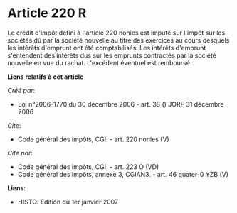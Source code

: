 # Article 220 R

Le crédit d'impôt défini à l'article 220 nonies est imputé sur l'impôt sur les sociétés dû par la société nouvelle au titre
des exercices au cours desquels les intérêts d'emprunt ont été comptabilisés. Les intérêts d'emprunt s'entendent des intérêts
dus sur les emprunts contractés par la société nouvelle en vue du rachat. L'excédent éventuel est remboursé.

**Liens relatifs à cet article**

_Créé par_:

  - Loi n°2006-1770 du 30 décembre 2006 - art. 38 () JORF 31 décembre 2006

_Cite_:

  - Code général des impôts, CGI. - art. 220 nonies (V)

_Cité par_:

  - Code général des impôts, CGI. - art. 223 O (VD)
  - Code général des impôts, annexe 3, CGIAN3. - art. 46 quater-0 YZB (V)

**Liens**:

  - HISTO: Edition du 1er janvier 2007
